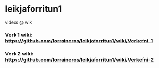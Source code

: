 # leikjaforritun1
videos @ wiki
### Verk 1 wiki: https://github.com/lorraineros/leikjaforritun1/wiki/Verkefni-1
### Verk 2 wiki: https://github.com/lorraineros/leikjaforritun1/wiki/Verkefni-2
